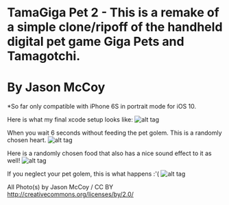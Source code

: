 # TamaGiga Pet 2 - This is a remake of a simple clone/ripoff of the handheld digital pet game Giga Pets and Tamagotchi.
# By Jason McCoy
*So far only compatible with iPhone 6S in portrait mode for iOS 10.


Here is what my final xcode setup looks like:
![alt tag](http://mccoygames.com/wp-content/uploads/2016/06/Screen-Shot-2016-06-26-at-12.26.54-AM.png)


When you wait 6 seconds without feeding the pet golem. This is a randomly chosen heart.
![alt tag](http://mccoygames.com/wp-content/uploads/2016/06/Screen-Shot-2016-06-26-at-12.28.06-AM.png)

Here is a randomly chosen food that also has a nice sound effect to it as well!
![alt tag](http://mccoygames.com/wp-content/uploads/2016/06/Screen-Shot-2016-06-26-at-12.28.16-AM.png)

If you neglect your pet golem, this is what happens :'(
![alt tag](http://mccoygames.com/wp-content/uploads/2016/06/Screen-Shot-2016-06-26-at-12.28.20-AM.png)



All Photo(s) by Jason McCoy / CC BY
http://creativecommons.org/licenses/by/2.0/

